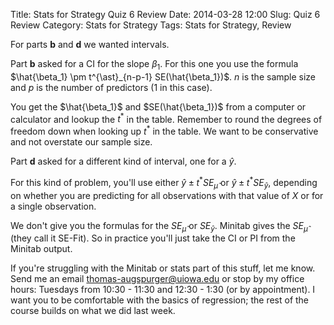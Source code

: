 Title: Stats for Strategy Quiz 6 Review
Date: 2014-03-28 12:00
Slug: Quiz 6 Review
Category: Stats for Strategy
Tags: Stats for Strategy, Review

For parts **b** and **d** we wanted intervals.

Part **b** asked for a CI for the slope $\beta_1$. For this one you use the formula $\hat{\beta_1} \pm t^{\ast}_{n-p-1} SE(\hat{\beta_1})$. $n$ is the sample size and $p$ is the number of predictors (1 in this case).

You get the $\hat{\beta_1}$ and $SE(\hat{\beta_1})$
from a computer or calculator and lookup the $t^{\ast}$
in the table.
Remember to round the degrees of freedom down when looking up
$t^{\ast}$
in the table.
We want to be conservative and not overstate our sample size.

Part **d** asked for a different kind of interval, one for a $\hat{y}$.

For this kind of problem, you'll use either $\hat{y} \pm t^{\ast} SE_{\hat{\mu}}$ or $\hat{y} \pm t^{\ast} SE_{\hat{y}}$, depending on whether you are predicting for all observations with that value of $X$ or for a single observation.

We don't give you the formulas for the $SE_{\hat{\mu}}$ or $SE_{\hat{y}}$. Minitab gives the $SE_{\hat{\mu}}$ (they call it SE-Fit). So in practice you'll just take the CI or PI from the Minitab output.

If you're struggling with the Minitab or stats part of this stuff, let me know. Send me an email <thomas-augspurger@uiowa.edu> or stop by my office hours: Tuesdays from 10:30 - 11:30 and 12:30 - 1:30 (or by appointment). I want you to be comfortable with the basics of regression; the rest of the course builds on what we did last week.
